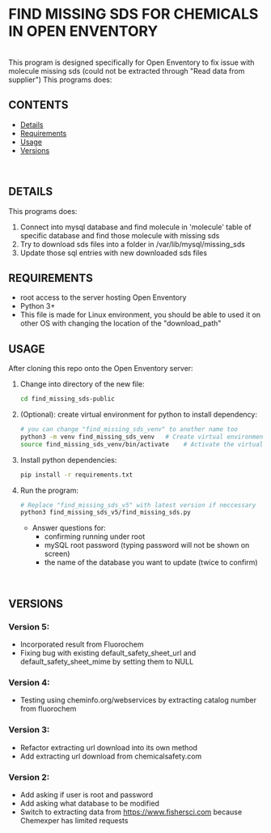 ﻿# FIND MISSING SDS FOR CHEMICALS IN OPEN ENVENTORY
<br/>
This program is designed specifically for Open Enventory to fix issue with
molecule missing sds (could not be extracted through "Read data from supplier")
This programs does:

## CONTENTS
- [Details](#details)
- [Requirements](#requirements)
- [Usage](#usage)
- [Versions](#versions)

<br/>

## DETAILS
This programs does:
1. Connect into mysql database and find molecule in 'molecule' table
of specific database and find those molecule with missing sds
2. Try to download sds files into a folder in /var/lib/mysql/missing_sds
3. Update those sql entries with new downloaded sds files


## REQUIREMENTS

- root access to the server hosting Open Enventory
- Python 3+
- This file is made for Linux environment, you should be able
  to used it on other OS with changing the location of the "download_path"


## USAGE

After cloning this repo onto the Open Enventory server:

1. Change into directory of the new file:
   
   ```bash
   cd find_missing_sds-public
   ```

2. (Optional): create virtual environment for python to install dependency:
   
   ```bash
   # you can change "find_missing_sds_venv" to another name too
   python3 -m venv find_missing_sds_venv   # Create virtual environment
   source find_missing_sds_venv/bin/activate    # Activate the virtual environment
   ```

3. Install python dependencies:
   
   ```bash
   pip install -r requirements.txt
   ```

4. Run the program:
   
   ```bash
   # Replace "find_missing_sds_v5" with latest version if neccessary
   python3 find_missing_sds_v5/find_missing_sds.py
   ```

   - Answer questions for:
     - confirming running under root
     - mySQL root password (typing password will not be shown on screen)
     - the name of the database you want to update (twice to confirm)
<br/>


## VERSIONS

### Version 5:
- Incorporated result from Fluorochem
- Fixing bug with existing default_safety_sheet_url and default_safety_sheet_mime
    by setting them to NULL


### Version 4:
- Testing using cheminfo.org/webservices by extracting catalog number from fluorochem


### Version 3:
- Refactor extracting url download into its own method
- Add extracting url download from chemicalsafety.com


### Version 2:
- Add asking if user is root and password
- Add asking what database to be modified
- Switch to extracting data from https://www.fishersci.com because Chemexper
    has limited requests
